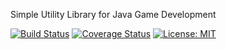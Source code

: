 Simple Utility Library for Java Game Development

[![Build Status](https://travis-ci.org/forerunnergames/fg-tools.svg?branch=develop)](https://travis-ci.org/forerunnergames/fg-tools)
[![Coverage Status](https://img.shields.io/codecov/c/github/forerunnergames/fg-tools/develop.svg)](https://codecov.io/github/forerunnergames/fg-tools?branch=develop)
[![License: MIT](https://img.shields.io/badge/license-MIT-blue.svg)](/LICENSE.md)
